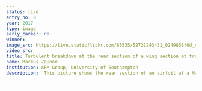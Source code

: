```yaml
---
status: live
entry_no: 8
year: 2017
type: image 
early_career: no 
winner: 
image_src: https://live.staticflickr.com/65535/52721243431_0249858f0d_c_d.jpg
video_src: 
title: Turbulent breakdown at the rear section of a wing section at transonic flow conditions.
name: Markus Zauner
institution: AFM Group, University of Southampton
description:  This picture shows the rear section of an airfoil at a Mach and Reynolds number of Ma=0.7 and Re=500,000 respectively. The presented flow field is resolved by more than 5 billion cells and is generated by a direct numerical simulation running with more than 60,000 cores on ARCHER. Q-criteria surfaces are used to indicate vortex structures, which are coloured by the vorticity magnitude. Regions comprising strong vortices appear yellow in the plot, whereas weaker vortical structures show up light blue. The snapshot is taken after restarting from a solution with a 80% narrowerer spanwise periodic domain. This picture indicates a reasonably fast breakdown of the former periodicity. 
  
---
```

